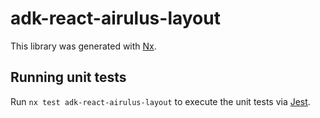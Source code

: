 # adk-react-airulus-layout

This library was generated with [Nx](https://nx.dev).

## Running unit tests

Run `nx test adk-react-airulus-layout` to execute the unit tests via [Jest](https://jestjs.io).

